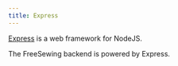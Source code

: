 ```yaml
---
title: Express
---
```


[Express](https://expressjs.com/) is a web framework for NodeJS.

The FreeSewing backend is powered by Express.

